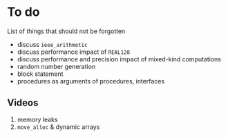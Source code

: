 # To do

List of things that should not be forgotten

  * discuss `ieee_arithmetic`
  * discuss performance impact of `REAL128`
  * discuss performance  and precision impact of mixed-kind computations
  * random number generation
  * block statement
  * procedures as arguments of procedures, interfaces


## Videos

1. memory leaks
1. `move_alloc` & dynamic arrays
